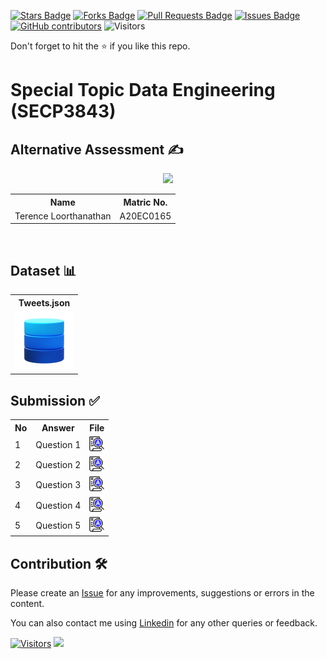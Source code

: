 
<a href="https://github.com/drshahizan/SECP3843/stargazers"><img src="https://img.shields.io/github/stars/drshahizan/SECP3843" alt="Stars Badge"/></a>
<a href="https://github.com/drshahizan/SECP3843/network/members"><img src="https://img.shields.io/github/forks/drshahizan/SECP3843" alt="Forks Badge"/></a>
<a href="https://github.com/drshahizan/SECP3843/pulls"><img src="https://img.shields.io/github/issues-pr/drshahizan/SECP3843" alt="Pull Requests Badge"/></a>
<a href="https://github.com/drshahizan/SECP3843/issues"><img src="https://img.shields.io/github/issues/drshahizan/SECP3843" alt="Issues Badge"/></a>
<a href="https://github.com/drshahizan/SECP3843/graphs/contributors"><img alt="GitHub contributors" src="https://img.shields.io/github/contributors/drshahizan/SECP3843?color=2b9348"></a>
![Visitors](https://api.visitorbadge.io/api/visitors?path=https%3A%2F%2Fgithub.com%2Fdrshahizan%2FSECP3843&labelColor=%23d9e3f0&countColor=%23697689&style=flat)

Don't forget to hit the :star: if you like this repo.

# Special Topic Data Engineering (SECP3843)

## Alternative Assessment ✍️

<p align="center">
  <img height="200px" src="https://github.com/drshahizan/SECP3843/assets/119557391/ad1b0ce3-0ade-4da8-a711-e74526c6aa85" />
</p>

<table align="center">
  <tr>
    <th>Name</th>
    <th>Matric No.</th>
  </tr>
  <tr>
    <td>Terence Loorthanathan</td>
    <td>A20EC0165</td>
  </tr>
</table>
<br>

## Dataset 📊

<table align="center">
  <tr>
    <th>Tweets.json</th>
  </tr>
  <tr>
    <td><a href="https://github.com/drshahizan/dataset/tree/main/mongodb/06-tweets" ><img src="../../images/dataset.png" ></a></td>
  </tr>
</table>

## Submission ✅

<table align="center">
  <tr>
    <th>No</th>
    <th>Answer</th>
    <th>File</th>
  </tr>
  <tr>
    <td>1</td>
    <td>Question 1</td>
    <td><a href="./question1/question1.md"><img src="../../images/answer.png" width="24px" height="24px"></a></td>
  </tr>
  <tr>
    <td>2</td>
    <td>Question 2</td>
    <td><a href="./question2/question2.md"><img src="../../images/answer.png" width="24px" height="24px"></a></td>
  </tr>
  <tr>
    <td>3</td>
    <td>Question 3</td>
    <td><a href="./question3/question3.md"><img src="../../images/answer.png" width="24px" height="24px"></a></td>
  </tr>
  <tr>
    <td>4</td>
    <td>Question 4</td>
    <td><a href="./question4/question4.md"><img src="../../images/answer.png" width="24px" height="24px"></a></td>
  </tr>
  <tr>
    <td>5</td>
    <td>Question 5</td>
    <td><a href="./question5/question5.md"><img src="../../images/answer.png" width="24px" height="24px"></a></td>
  </tr>
</table>


## Contribution 🛠️
Please create an [Issue](https://github.com/drshahizan/special-topic-data-engineering/issues) for any improvements, suggestions or errors in the content.

You can also contact me using [Linkedin](https://www.linkedin.com/in/drshahizan/) for any other queries or feedback.

[![Visitors](https://api.visitorbadge.io/api/visitors?path=https%3A%2F%2Fgithub.com%2Fdrshahizan&labelColor=%23697689&countColor=%23555555&style=plastic)](https://visitorbadge.io/status?path=https%3A%2F%2Fgithub.com%2Fdrshahizan)
![](https://hit.yhype.me/github/profile?user_id=81284918)

